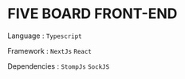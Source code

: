 # FIVE BOARD FRONT-END

Language : `Typescript`

Framework : `NextJs` `React`

Dependencies : `StompJs` `SockJS`
